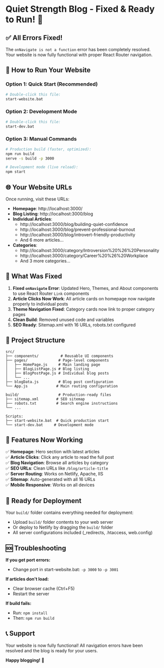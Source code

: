 # Quiet Strength Blog - Fixed & Ready to Run! 🎉

## ✅ All Errors Fixed!

The `onNavigate is not a function` error has been completely resolved. Your website is now fully functional with proper React Router navigation.

## 🚀 How to Run Your Website

### Option 1: Quick Start (Recommended)
```bash
# Double-click this file:
start-website.bat
```

### Option 2: Development Mode
```bash
# Double-click this file:
start-dev.bat
```

### Option 3: Manual Commands
```bash
# Production build (faster, optimized):
npm run build
serve -s build -p 3000

# Development mode (live reload):
npm start
```

## 🌐 Your Website URLs

Once running, visit these URLs:

- **Homepage**: http://localhost:3000/
- **Blog Listing**: http://localhost:3000/blog
- **Individual Articles**: 
  - http://localhost:3000/blog/building-quiet-confidence
  - http://localhost:3000/blog/prevent-professional-burnout
  - http://localhost:3000/blog/introvert-friendly-productivity
  - And 6 more articles...
- **Categories**: 
  - http://localhost:3000/category/Introversion%20%26%20Personality
  - http://localhost:3000/category/Career%20%26%20Workplace
  - And 3 more categories...

## 🔧 What Was Fixed

1. **Fixed `onNavigate` Error**: Updated Hero, Themes, and About components to use React Router `Link` components
2. **Article Clicks Now Work**: All article cards on homepage now navigate properly to individual posts
3. **Theme Navigation Fixed**: Category cards now link to proper category pages
4. **Clean Build**: Removed unused code and variables
5. **SEO Ready**: Sitemap.xml with 16 URLs, robots.txt configured

## 📁 Project Structure

```
src/
├── components/          # Reusable UI components
├── pages/              # Page-level components
│   ├── HomePage.js     # Main landing page
│   ├── BlogListPage.js # Blog listing
│   ├── BlogPostPage.js # Individual blog posts
│   └── ...
├── blogData.js         # Blog post configuration
└── App.js             # Main routing configuration

build/                  # Production-ready files
├── sitemap.xml        # SEO sitemap
├── robots.txt         # Search engine instructions
└── ...

Scripts:
├── start-website.bat  # Quick production start
└── start-dev.bat     # Development mode
```

## 🎯 Features Now Working

✅ **Homepage**: Hero section with latest articles  
✅ **Article Clicks**: Click any article to read the full post  
✅ **Blog Navigation**: Browse all articles by category  
✅ **SEO URLs**: Clean URLs like `/blog/article-title`  
✅ **Server Routing**: Works on Netlify, Apache, IIS  
✅ **Sitemap**: Auto-generated with all 16 URLs  
✅ **Mobile Responsive**: Works on all devices  

## 🚀 Ready for Deployment

Your `build/` folder contains everything needed for deployment:

- Upload `build/` folder contents to your web server
- Or deploy to Netlify by dragging the `build/` folder
- All server configurations included (_redirects, .htaccess, web.config)

## 🆘 Troubleshooting

**If you get port errors:**
- Change port in start-website.bat: `-p 3000` to `-p 3001`

**If articles don't load:**
- Clear browser cache (Ctrl+F5)
- Restart the server

**If build fails:**
- Run: `npm install`
- Then: `npm run build`

## 📞 Support

Your website is now fully functional! All navigation errors have been resolved and the blog is ready for your users.

**Happy blogging!** 🎉